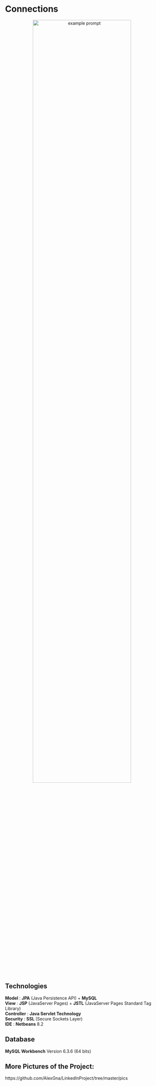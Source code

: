 # Connections

<p align="center"> <img src="https://user-images.githubusercontent.com/44316752/49393551-3ee29280-f73a-11e8-88e2-6326baa4bcdc.gif" alt="example prompt" width="80%" height="80%" /></p>

<h2>Technologies</h2>
<b>Model</b> : <b>JPA</b> (Java Persistence API) + <b>MySQL</b></br>
<b>View</b> : <b>JSP</b> (JavaServer Pages) + <b>JSTL</b> (JavaServer Pages Standard Tag Library)</br>
<b>Controller</b> : <b>Java Servlet Technology</b></br>
<b>Security</b> : <b>SSL</b> (Secure Sockets Layer)</br>
<b>IDE</b> : <b>Netbeans</b> 8.2

<h2> Database </h2>
<b>MySQL Workbench</b> Version 6.3.6 (64 bits)

<h2>More Pictures of the Project:</h2>
https://github.com/AlexGna/LinkedInProject/tree/master/pics

